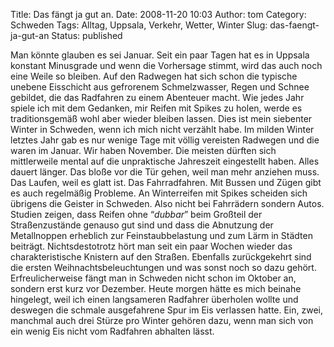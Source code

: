 Title: Das fängt ja gut an.
Date: 2008-11-20 10:03
Author: tom
Category: Schweden
Tags: Alltag, Uppsala, Verkehr, Wetter, Winter
Slug: das-faengt-ja-gut-an
Status: published

Man könnte glauben es sei Januar. Seit ein paar Tagen hat es in Uppsala
konstant Minusgrade und wenn die Vorhersage stimmt, wird das auch noch
eine Weile so bleiben. Auf den Radwegen hat sich schon die typische
unebene Eisschicht aus gefrorenem Schmelzwasser, Regen und Schnee
gebildet, die das Radfahren zu einem Abenteuer macht. Wie jedes Jahr
spiele ich mit dem Gedanken, mir Reifen mit Spikes zu holen, werde es
traditionsgemäß wohl aber wieder bleiben lassen. Dies ist mein siebenter
Winter in Schweden, wenn ich mich nicht verzählt habe. Im milden Winter
letztes Jahr gab es nur wenige Tage mit völlig vereisten Radwegen und
die waren im Januar. Wir haben November. Die meisten dürften sich
mittlerweile mental auf die unpraktische Jahreszeit eingestellt haben.
Alles dauert länger. Das bloße vor die Tür gehen, weil man mehr anziehen
muss. Das Laufen, weil es glatt ist. Das Fahrradfahren. Mit Bussen und
Zügen gibt es auch regelmäßig Probleme. An Winterreifen mit Spikes
scheiden sich übrigens die Geister in Schweden. Also nicht bei
Fahrrädern sondern Autos. Studien zeigen, dass Reifen ohne “*dubbar*”
beim Großteil der Straßenzustände genauso gut sind und dass die
Abnutzung der Metallnoppen erheblich zur Feinstaubbelastung und zum Lärm
in Städten beiträgt. Nichtsdestotrotz hört man seit ein paar Wochen
wieder das charakteristische Knistern auf den Straßen. Ebenfalls
zurückgekehrt sind die ersten Weihnachtsbeleuchtungen und was sonst noch
so dazu gehört. Erfreulicherweise fängt man in Schweden nicht schon im
Oktober an, sondern erst kurz vor Dezember. Heute morgen hätte es mich
beinahe hingelegt, weil ich einen langsameren Radfahrer überholen wollte
und deswegen die schmale ausgefahrene Spur im Eis verlassen hatte. Ein,
zwei, manchmal auch drei Stürze pro Winter gehören dazu, wenn man sich
von ein wenig Eis nicht vom Radfahren abhalten lässt.

